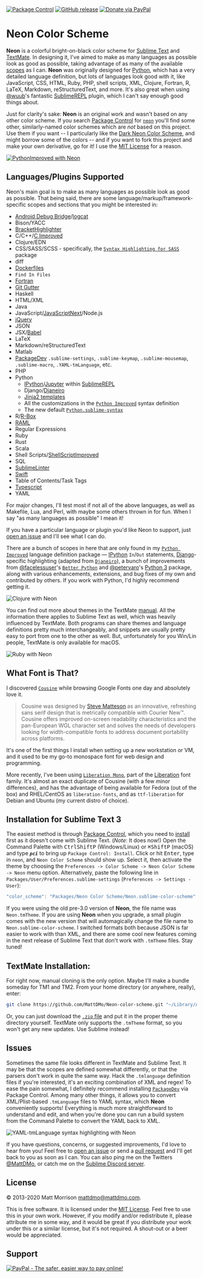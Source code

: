[![Package Control](https://packagecontrol.herokuapp.com/downloads/Neon%20Color%20Scheme.svg)](https://packagecontrol.io/packages/Neon%20Color%20Scheme)
[![GitHub release](https://img.shields.io/github/release/mattdmo/neon-color-scheme.svg)](https://github.com/MattDMo/Neon-color-scheme/releases/latest)
[![Donate via PayPal](https://img.shields.io/badge/Donate-PayPal-3fabd1?logo=paypal)](https://paypal.me/MattMorrison966)

# Neon Color Scheme

**Neon** is a colorful bright-on-black color scheme for [Sublime Text](https://www.sublimetext.com/) and [TextMate](http://www.macromates.com). In designing it, I've aimed to make as many languages as possible look as good as possible, taking advantage of as many of the available [scopes](https://www.sublimetext.com/docs/scope_naming.html) as I can. **Neon** was originally designed for [Python](http://www.python.org), which has a very detailed language definition, but lots of languages look good with it, like JavaScript, CSS, HTML, Ruby, PHP, shell scripts, XML, Clojure, Fortran, R, LaTeX, Markdown, reStructuredText, and more. It's also great when using [@wuub](https://github.com/wuub)'s fantastic [SublimeREPL](https://packagecontrol.io/packages/SublimeREPL) plugin, which I can't say enough good things about.

Just for clarity's sake: **Neon** is an original work and wasn't based on any other color scheme. If you search [Package Control](https://packagecontrol.io) for [`neon`](https://packagecontrol.io/search/neon) you'll find some other, similarly-named color schemes which are *not* based on this project. Use them if you want -- I particularly like the [Dark Neon Color Scheme](https://packagecontrol.io/packages/Dark%20Neon%20Color%20Scheme), and might borrow some of the colors -- and if you want to fork this project and make your own derivative, go for it! I use the [MIT License](http://opensource.org/licenses/MIT) for a reason.

[![PythonImproved with Neon](https://pigimal.com/img/github/random.png)](https://packagecontrol.io/packages/Python%20Improved)

## Languages/Plugins Supported

Neon's main goal is to make as many languages as possible look as good as possible. That being said, there are some language/markup/framework-specific scopes and sections that you might be interested in:

* [Android Debug Bridge](https://packagecontrol.io/packages/ADBView)/[logcat](https://github.com/leesei/logcat.tmLanguage)
* Bison/YACC
* [BracketHighlighter](https://packagecontrol.io/packages/BracketHighlighter)
* C/C++/[C Improved](https://packagecontrol.io/packages/C%20Improved)
* Clojure/EDN
* CSS/SASS/SCSS - specifically, the [`Syntax Highlighting for SASS`](https://packagecontrol.io/packages/Syntax%20Highlighting%20for%20Sass) package
* diff
* [Dockerfiles](https://packagecontrol.io/packages/Dockerfile%20Syntax%20Highlighting)
* `Find In Files`
* [Fortran](https://packagecontrol.io/packages/Fortran)
* [Git Gutter](https://packagecontrol.io/packages/GitGutter)
* Haskell
* HTML/XML
* Java
* JavaScript/[JavaScriptNext](https://packagecontrol.io/packages/JavaScriptNext%20-%20ES6%20Syntax)/Node.js
* [jQuery](https://packagecontrol.io/packages/jQuery)
* JSON
* JSX/[Babel](https://packagecontrol.io/packages/Babel)
* LaTeX
* Markdown/reStructuredText
* Matlab
* [PackageDev](https://packagecontrol.io/packages/PackageDev) `.sublime-settings`, `.sublime-keymap`, `.sublime-mousemap`, `.sublime-macro`, `.YAML-tmLanguage`, etc.
* PHP
* Python
    * [IPython](http://ipython.org)/[Jupyter](http://jupyter.org) within [SublimeREPL](https://packagecontrol.io/packages/SublimeREPL)
    * Django/[Djaneiro](https://packagecontrol.io/packages/Djaneiro)
    * [Jinja2 templates](https://github.com/mitsuhiko/jinja2-tmbundle)
    * All the customizations in the [`Python Improved`](https://packagecontrol.io/packages/Python%20Improved) syntax definition
    * The new default [`Python.sublime-syntax`](https://github.com/sublimehq/Packages/blob/master/Python/Python.sublime-syntax)
* R/[R-Box](https://packagecontrol.io/packages/R-Box)
* [RAML](https://packagecontrol.io/packages/RAML%20Syntax%20Highlighter)
* Regular Expressions
* Ruby
* Rust
* Scala
* Shell Scripts/[ShellScriptImproved](https://packagecontrol.io/packages/ShellScriptImproved)
* SQL
* [SublimeLinter](https://packagecontrol.io/packages/SublimeLinter)
* [Swift](https://packagecontrol.io/packages/Swift)
* Table of Contents/Task Tags
* [Typescript](https://packagecontrol.io/packages/TypeScript%20Syntax)
* YAML

For major changes, I'll test most if not all of the above languages, as well as Makefile, Lua, and Perl, with maybe some others thrown in for fun. When I say "as many languages as possible" I mean it!

If you have a particular language or plugin you'd like Neon to support, just [open an issue](https://github.com/MattDMo/Neon-color-scheme/issues/new) and I'll see what I can do.

There are a bunch of scopes in here that are only found in my [`Python Improved`](https://packagecontrol.io/packages/Python%20Improved) language definition package &mdash; [IPython](https://www.ipython.org) `In`/`Out` statements, [Django](https://djangoproject.org)-specific highlighting (adapted from [`Djaneiro`](https://packagecontrol.io/packages/Djaneiro)), a bunch of improvements from [@facelessuser](https://github.com/facelessuser)'s [`Better Python`](https://github.com/facelessuser/sublime-languages/tree/master/Better%20Python) and [@petervaro](https://github.com/petervaro)'s [Python 3](https://packagecontrol.io/packages/Python%203) package, along with various enhancements, extensions, and bug fixes of my own and contributed by others. If you work with Python, I'd highly recommend getting it.

![Clojure with Neon](https://pigimal.com/img/github/new_clojure.png)

You can find out more about themes in the TextMate [manual](http://manual.macromates.com/en/themes). All the information there applies to Sublime Text as well, which was heavily influenced by TextMate. Both programs can share themes and language definitions pretty much interchangeably, and snippets are usually pretty easy to port from one to the other as well. But, unfortunately for you Win/Lin people, TextMate is only available for macOS.

![Ruby with Neon](https://pigimal.com/img/github/ruby.png)


## What Font is That?

I discovered [`Cousine`](https://www.google.com/fonts/specimen/Cousine) while browsing Google Fonts one day and absolutely love it.

> Cousine was designed by [Steve Matteson](https://profiles.google.com/107777320916704234605/about) as an innovative, refreshing sans serif design that is metrically compatible with Courier New™. Cousine offers improved on-screen readability characteristics and the pan-European WGL character set and solves the needs of developers looking for width-compatible fonts to address document portability across platforms.

It's one of the first things I install when setting up a new workstation or VM, and it used to be my go-to monospace font for web design and programming.

More recently, I've been using [`Liberation Mono`](http://www.fontsquirrel.com/fonts/Liberation-Mono), part of the [Liberation](https://fedorahosted.org/liberation-fonts/) font family. It's almost an exact duplicate of Cousine (with a few minor differences), and has the advantage of being available for Fedora (out of the box) and RHEL/CentOS as `liberation-fonts`, and as `ttf-liberation` for Debian and Ubuntu (my current distro of choice).


## Installation for Sublime Text 3

The easiest method is through [Package Control](https://packagecontrol.io/), which you need to [install](https://packagecontrol.io/installation) first as it doesn't come with Sublime Text. (*Note*: It does now!) Open the Command Palette with <kbd>Ctrl</kbd><kbd>Shift</kbd><kbd>P</kbd> (Windows/Linux) or <kbd>⌘</kbd><kbd>Shift</kbd><kbd>P</kbd> (macOS) and type ***`pci`*** to bring up `Package Control: Install`. Click or hit <kbd>Enter</kbd>, type in `neon`, and `Neon Color Scheme` should show up. Select it, then activate the theme by choosing the `Preferences -> Color Scheme -> Neon Color Scheme -> Neon` menu option. Alternatively, paste the following line in `Packages/User/Preferences.sublime-settings` (`Preferences -> Settings - User`):

```js
"color_scheme": "Packages/Neon Color Scheme/Neon.sublime-color-scheme"
```

If you were using the old pre-3.0 version of **Neon**, the file name was `Neon.tmTheme`. If you are using **Neon** when you upgrade, a small plugin comes with the new version that will automagically change the file name to `Neon.sublime-color-scheme`. I switched formats both because JSON is far easier to work with than XML, and there are some cool new features coming in the next release of Sublime Text that don't work with `.tmTheme` files. Stay tuned!

## TextMate Installation:

For right now, manual cloning is the only option. Maybe I'll make a bundle someday for TM1 and TM2. From your home directory (or anywhere, really), enter:

```bash
git clone https://github.com/MattDMo/Neon-color-scheme.git "~/Library/Application Support/TextMate/Themes"
```

Or, you can just download the [`.zip` file](https://github.com/MattDMo/Neon-color-scheme/archive/master.zip) and put it in the proper theme directory yourself. TextMate only supports the `.tmTheme` format, so you won't get any new updates. Use Sublime instead!



## Issues

Sometimes the same file looks different in TextMate and Sublime Text. It may be that the scopes are defined somewhat differently, or that the parsers don't work in quite the same way. Hack the `.tmlanguage` definition files if you're interested, it's an exciting combination of XML and regex! To ease the pain somewhat, I definitely recommend installing [`PackageDev`](https://packagecontrol.io/packages/PackageDev) via Package Control. Among many other things, it allows you to convert XML/Plist-based `.tmLanguage` files to YAML syntax, which **Neon** conveniently supports! Everything is much more straightforward to understand and edit, and when you're done you can run a build system from the Command Palette to convert the YAML back to XML.

![YAML-tmLanguage syntax highlighting with Neon](https://pigimal.com/img/github/YAML-tmLanguage_new.png)

If you have questions, concerns, or suggested improvements, I'd love to hear from you! Feel free to [open an issue](https://github.com/MattDMo/Neon-sublime-theme/issues/new) or send a [pull request](https://github.com/MattDMo/Neon-sublime-theme/compare/) and I'll get back to you as soon as I can. You can also ping me on the Twitters [@MattDMo](https://twitter.com/MattDMo), or catch me on the [Sublime Discord server](https://discord.com/channels/280102180189634562/280102180189634562).


## License

&copy; 2013-2020 Matt Morrison <mattdmo@mattdmo.com>.

This is free software. It is licensed under the [MIT License](http://opensource.org/licenses/MIT). Feel free to use this in your own work. However, if you modify and/or redistribute it, please attribute me in some way, and it would be great if you distribute your work under this or a similar license, but it's not required. A shout-out or a beer would be appreciated.


## Support

<a href="https://www.paypal.com/cgi-bin/webscr?cmd=_donations&business=R97MGGYES6GAJ&lc=US&item_name=Matthew%20D%2e%20Morrison&item_number=Neon%20Color%20Scheme&currency_code=USD&bn=PP%2dDonationsBF%3abtn_donate_SM%2egif%3aNonHosted"><img src="https://www.paypalobjects.com/en_US/i/btn/btn_donate_SM.gif" border="0" name="Donate" alt="PayPal - The safer, easier way to pay online!"></a>
